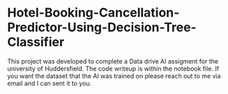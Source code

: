# Hotel-Booking-Cancellation-Predictor-Using-Decision-Tree-Classifier
This project was developed to complete a Data drive AI assigment for the university of Huddersfield. The code writeup is within the notebook file. If you want the dataset that the AI was trained on please reach out to me via email and I can sent it to you.

